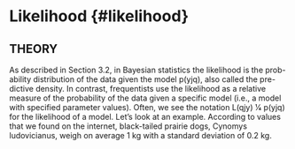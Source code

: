 
# Likelihood {#likelihood}


## THEORY
As described in Section 3.2, in Bayesian statistics the likelihood is the prob- ability distribution of the data given the model p(yjq), also called the pre- dictive density. In contrast, frequentists use the likelihood as a relative measure of the probability of the data given a specific model (i.e., a model with specified parameter values). Often, we see the notation L(qjy) 1⁄4 p(yjq) for the likelihood of a model. Let’s look at an example. According to values that we found on the internet, black-tailed prairie dogs, Cynomys ludovicianus, weigh on average 1 kg with a standard deviation of 0.2 kg.

